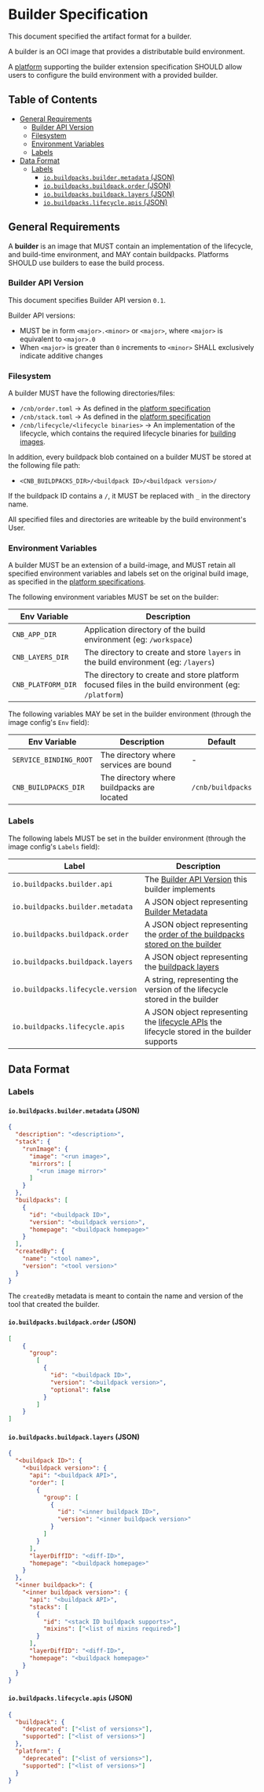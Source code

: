 # Builder Specification <!-- omit in toc -->

This document specified the artifact format for a builder.

A builder is an OCI image that provides a distributable build environment.

A [platform][platform-spec] supporting the builder extension specification SHOULD allow users to configure the build environment with a provided builder.

## Table of Contents <!-- omit in toc -->
- [General Requirements](#general-requirements)
  - [Builder API Version](#builder-api-version)
  - [Filesystem](#filesystem)
  - [Environment Variables](#environment-variables)
  - [Labels](#labels)
- [Data Format](#data-format)
  - [Labels](#labels-1)
    - [`io.buildpacks.builder.metadata` (JSON)](#iobuildpacksbuildermetadata-json)
    - [`io.buildpacks.buildpack.order` (JSON)](#iobuildpacksbuildpackorder-json)
    - [`io.buildpacks.buildpack.layers` (JSON)](#iobuildpacksbuildpacklayers-json)
    - [`io.buildpacks.lifecycle.apis` (JSON)](#iobuildpackslifecycleapis-json)

## General Requirements
A **builder** is an image that MUST contain an implementation of the lifecycle, and build-time environment, and MAY contain buildpacks. Platforms SHOULD use builders to ease the build process.

### Builder API Version
This document specifies Builder API version `0.1`.

Builder API versions:
- MUST be in form `<major>.<minor>` or `<major>`, where `<major>` is equivalent to `<major>.0`
- When `<major>` is greater than `0` increments to `<minor>` SHALL exclusively indicate additive changes

### Filesystem
A builder MUST have the following directories/files:
- `/cnb/order.toml` &rarr; As defined in the [platform specification][order-toml-spec]
- `/cnb/stack.toml` &rarr; As defined in the [platform specification][stack-toml-spec]
- `/cnb/lifecycle/<lifecycle binaries>` &rarr; An implementation of the lifecycle, which contains the required lifecycle binaries for [building images][lifecycle-for-build].

In addition, every buildpack blob contained on a builder MUST be stored at the following file path:
- `<CNB_BUILDPACKS_DIR>/<buildpack ID>/<buildpack version>/`

If the buildpack ID contains a `/`, it MUST be replaced with `_` in the directory name.

All specified files and directories are writeable by the build environment's User. 

### Environment Variables
A builder MUST be an extension of a build-image, and MUST retain all specified environment variables and labels set on the original build image, as specified in the [platform specifications][build-image-specs].

The following environment variables MUST be set on the builder:

| Env Variable       | Description                                                                                         |
| ------------------ | --------------------------------------------------------------------------------------------------- |
| `CNB_APP_DIR`      | Application directory of the build environment (eg: `/workspace`)                                   |
| `CNB_LAYERS_DIR`   | The directory to create and store `layers` in the build environment (eg: `/layers`)                 |
| `CNB_PLATFORM_DIR` | The directory to create and store platform focused files in the build environment (eg: `/platform`) |

The following variables MAY be set in the builder environment (through the image config's `Env` field):

| Env Variable           | Description                            | Default |
| ---------------------- | -------------------------------------- | ---- |
| `SERVICE_BINDING_ROOT` | The directory where services are bound | - |
| `CNB_BUILDPACKS_DIR` | The directory where buildpacks are located | `/cnb/buildpacks` |

### Labels
The following labels MUST be set in the builder environment (through the image config's `Labels` field):

| Label                             | Description                                                                                                              |
| --------------------------------- | ------------------------------------------------------------------------------------------------------------------------ |
| `io.buildpacks.builder.api`       | The [Builder API Version](#builder-api-version) this builder implements                                                  |
| `io.buildpacks.builder.metadata`  | A JSON object representing [Builder Metadata](#iobuildpacksbuildermetadata)                                              |
| `io.buildpacks.buildpack.order`   | A JSON object representing the [order of the buildpacks stored on the builder](#iobuildpacksbuildpackorder)              |
| `io.buildpacks.buildpack.layers`  | A JSON object representing the [buildpack layers](#iobuildpacksbuildpacklayers)                                          |
| `io.buildpacks.lifecycle.version` | A string, representing the version of the lifecycle stored in the builder                                                |
| `io.buildpacks.lifecycle.apis`    | A JSON object representing the [lifecycle APIs](#iobuildpackslifecycleapis) the lifecycle stored in the builder supports |

## Data Format
### Labels
#### `io.buildpacks.builder.metadata` (JSON)

```json
{
  "description": "<description>",
  "stack": {
    "runImage": {
      "image": "<run image>",
      "mirrors": [
        "<run image mirror>"
      ]
    }
  },
  "buildpacks": [
    {
      "id": "<buildpack ID>",
	  "version": "<buildpack version>",
	  "homepage": "<buildpack homepage>"
	}
  ],
  "createdBy": {
    "name": "<tool name>",
    "version": "<tool version>"
  }
}
```

The `createdBy` metadata is meant to contain the name and version of the tool that created the builder. 

#### `io.buildpacks.buildpack.order` (JSON)

```json
[
	{
	  "group":
		[
		  {
			"id": "<buildpack ID>",
			"version": "<buildpack version>",
			"optional": false
		  }
		]
	}
]
```

#### `io.buildpacks.buildpack.layers` (JSON)

```json
{
  "<buildpack ID>": {
    "<buildpack version>": {
      "api": "<buildpack API>",
      "order": [
        {
          "group": [
            {
              "id": "<inner buildpack ID>",
              "version": "<inner buildpack version>"
            }
          ]
        }
      ],
      "layerDiffID": "<diff-ID>",
	  "homepage": "<buildpack homepage>"
    }
  },
  "<inner buildpack>": {
    "<inner buildpack version>": {
      "api": "<buildpack API>",
      "stacks": [
        {
          "id": "<stack ID buildpack supports>",
          "mixins": ["<list of mixins required>"]
        }
      ],
      "layerDiffID": "<diff-ID>",
	  "homepage": "<buildpack homepage>"
    }
  }
}
```

#### `io.buildpacks.lifecycle.apis` (JSON)

```json
{
  "buildpack": {
    "deprecated": ["<list of versions>"],
    "supported": ["<list of versions>"]
  },
  "platform": {
    "deprecated": ["<list of versions>"],
    "supported": ["<list of versions>"]
  }
}
```

[//]: <> (Links)
[build-image-specs]: https://github.com/buildpacks/spec/blob/main/platform.md#build-image
[platform-spec]: https://github.com/buildpacks/spec/blob/main/platform.md
[order-toml-spec]: https://github.com/buildpacks/spec/blob/main/platform.md#ordertoml-toml
[stack-toml-spec]: https://github.com/buildpacks/spec/blob/main/platform.md#stacktoml-toml
[lifecycle-for-build]: https://github.com/buildpacks/spec/blob/main/platform.md#build
